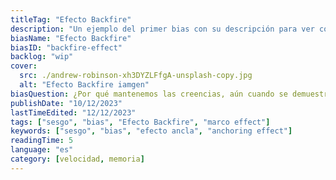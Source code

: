 ```yaml
---
titleTag: "Efecto Backfire"
description: "Un ejemplo del primer bias con su descripción para ver cómo queda"
biasName: "Efecto Backfire"
biasID: "backfire-effect"
backlog: "wip"
cover:
  src: ./andrew-robinson-xh3DYZLFfgA-unsplash-copy.jpg
  alt: "Efecto Backfire iamgen"
biasQuestion: ¿Por qué mantenemos las creencias, aún cuando se demuestra que están equivocados?
publishDate: "10/12/2023"
lastTimeEdited: "12/12/2023"
tags: ["sesgo", "bias", "Efecto Backfire", "marco effect"]
keywords: ["sesgo", "bias", "efecto ancla", "anchoring effect"]
readingTime: 5
language: "es"
category: [velocidad, memoria]
---
```

